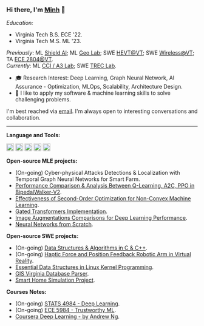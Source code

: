 ### Hi there, I'm [Minh](https://mnguyen0226.github.io/) 👋

_Education:_

- Virginia Tech B.S. ECE '22.
- Virginia Tech M.S. ML '23.

_Previously_: ML [Shield AI](https://shield.ai/); ML [Geo Lab](https://www.wm.edu/as/data-science/researchlabs/geolab/index.php); SWE [HEVT@VT](https://eng.vt.edu/student-teams/hevt.html); SWE [Wireless@VT](https://wireless.vt.edu/); TA [ECE 2804@VT](https://ece.vt.edu/undergrad/courses/2804.html).<br>
_Currently_: ML [CCI / A3 Lab](https://ai.ece.vt.edu/); SWE [TREC Lab](https://www.trecvt.org/).

- :mortar_board: Research Interest: Deep Learning, Graph Neural Network, AI Assurance - Optimization, MLOps, Scalability, Architecture Design.
- :telescope: I like to apply my software & machine learning skills to solve challenging problems.

I'm best reached via [email](https://mnguyen0226.github.io/contact). I'm always open to interesting conversations and collaboration.

---

**Language and Tools:**<br>

<code><img height="20" src="https://external-content.duckduckgo.com/iu/?u=https%3A%2F%2Fwebforpc.com%2Fwp-content%2Fuploads%2F2018%2F03%2Fc-plus-plus-program-logo-image.png&f=1&nofb=1"></code>
<code><img height="20" src="https://external-content.duckduckgo.com/iu/?u=https%3A%2F%2Fwallpapercave.com%2Fwp%2Fwp4521293.png&f=1&nofb=1"></code>
<code><img height="20" src="https://pytorch.org/assets/images/pytorch-logo.png"></code>
<code><img height="20" src="https://external-content.duckduckgo.com/iu/?u=https%3A%2F%2Flogos-download.com%2Fwp-content%2Fuploads%2F2016%2F10%2FPython_logo_icon.png&f=1&nofb=1"></code>
<code><img height="20" src="https://upload.wikimedia.org/wikipedia/commons/thumb/2/2d/Tensorflow_logo.svg/957px-Tensorflow_logo.svg.png"></code>


**Open-source MLE projects:**

- (On-going) Cyber-physical Attacks Detections & Localization with Temporal Graph Neural Networks for Smart Farm.
- [Performance Comparison & Analysis Between Q-Learning, A2C, PPO in BipedalWalker-V2](https://github.com/mnguyen0226/rl_value_based_vs_value_policy_based).
- [Effectiveness of Second-Order Optimization for Non-Convex Machine Learning](https://github.com/mnguyen0226/soo_non_convex_ml).
- [Gated Transformers Implementation](https://github.com/mnguyen0226/gated_transformers_nlp).
- [Image Augmentations Comparisons for Deep Learning Performance](https://github.com/mnguyen0226/image-augmentation-dnn-performance).
- [Neural Networks from Scratch](https://github.com/mnguyen0226/Neural-Network-from-Scratch-MNIST-Classification).

**Open-source SWE projects:**

- (On-going) [Data Structures & Algorithms in C & C++](https://github.com/mnguyen0226/coding-interview-swe-ml).
- (On-going) [Haptic Force and Position Feedback Robotic Arm in Virtual Reality](https://mnguyen0226.github.io/projects).
- [Essential Data Structures in Linux Kernel Programming](https://github.com/mnguyen0226/essential_data_structures_for_linux_kernel).
- [GIS Virginia Database Parser](https://github.com/mnguyen0226/gis-virginia-parser).
- [Smart Home Simulation Project](https://github.com/mnguyen0226/smart-home-project).


**Courses Notes:**
- (On-going) [STATS 4984 - Deep Learning](https://github.com/mnguyen0226/stats_4984_deep_learning).
- (On-going) [ECE 5984 - Trustworthy ML](https://github.com/mnguyen0226/trustworthy_ml_techniques).
- [Coursera Deep Learning - by Andrew Ng](https://github.com/mnguyen0226/deep-learning-coursera).